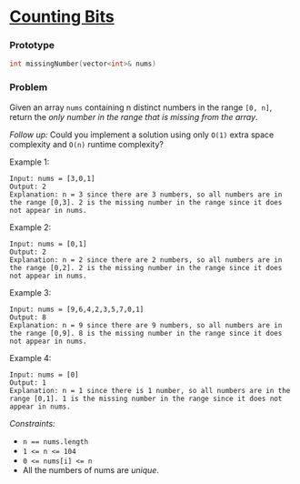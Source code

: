 # [Counting Bits](https://leetcode.com/problems/counting-bits/)

### Prototype

```cpp
int missingNumber(vector<int>& nums)
```

### Problem

Given an array `nums` containing n distinct numbers in the range `[0, n]`, return the *only number in the range that is missing from the array*.

*Follow up:* Could you implement a solution using only `O(1)` extra space complexity and `O(n)` runtime complexity?

Example 1:
```
Input: nums = [3,0,1]
Output: 2
Explanation: n = 3 since there are 3 numbers, so all numbers are in the range [0,3]. 2 is the missing number in the range since it does not appear in nums.
```

Example 2:
```
Input: nums = [0,1]
Output: 2
Explanation: n = 2 since there are 2 numbers, so all numbers are in the range [0,2]. 2 is the missing number in the range since it does not appear in nums.
```


Example 3:
```
Input: nums = [9,6,4,2,3,5,7,0,1]
Output: 8
Explanation: n = 9 since there are 9 numbers, so all numbers are in the range [0,9]. 8 is the missing number in the range since it does not appear in nums.
```

Example 4:
```
Input: nums = [0]
Output: 1
Explanation: n = 1 since there is 1 number, so all numbers are in the range [0,1]. 1 is the missing number in the range since it does not appear in nums.
```


*Constraints:* 
* `n == nums.length`
* `1 <= n <= 104`
* `0 <= nums[i] <= n`
* All the numbers of nums are *unique*.